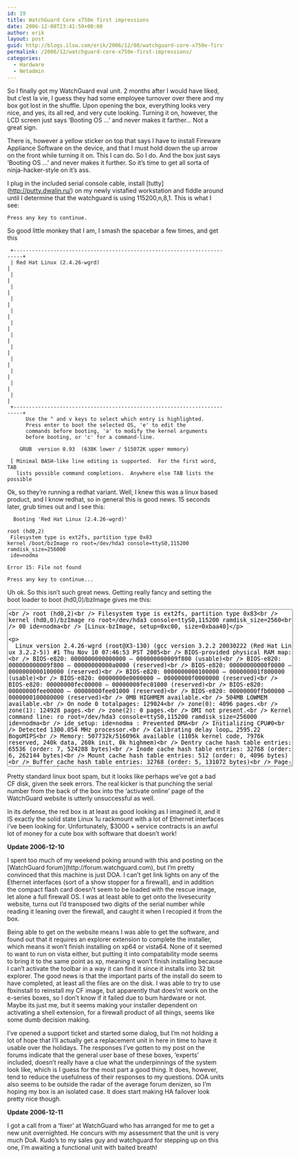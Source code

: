 ```yaml
---
id: 19
title: WatchGuard Core x750e first impressions
date: 2006-12-08T23:41:59+00:00
author: erik
layout: post
guid: http://blogs.ilsw.com/erik/2006/12/08/watchguard-core-x750e-first-impressions/
permalink: /2006/12/watchguard-core-x750e-first-impressions/
categories:
  - Hardware
  - Netadmin
---
```

So I finally got my WatchGuard eval unit. 2 months after I would have liked, but c&#8217;est la vie, I guess they had some employee turnover over there and my box got lost in the shuffle. Upon opening the box, everything looks very nice, and yes, its all red, and very cute looking. Turning it on, however, the LCD screen just says &#8216;Booting OS &#8230;&#8217; and never makes it farther&#8230; Not a great sign.

There is, however a yellow sticker on top that says I have to install Fireware Appliance Software on the device, and that I must hold down the up arrow on the front while turning it on. This I can do. So I do. And the box just says &#8216;Booting OS &#8230;&#8217; and never makes it further. So it&#8217;s time to get all sorta of ninja-hacker-style on it&#8217;s ass. 

I plug in the included serial console cable, install \[tutty\](http://putty.dwalin.ru/) on my newly vistafied workstation and fiddle around until I determine that the watchguard is using 115200,n,8,1. This is what I see:

    
    Press any key to continue.
    
    

So good little monkey that I am, I smash the spacebar a few times, and get this

    
     +-------------------------------------------------------------------------+
     | Red Hat Linux (2.4.26-wgrd)                                             |
     |                                                                         |
     |                                                                         |
     |                                                                         |
     |                                                                         |
     |                                                                         |
     |                                                                         |
     |                                                                         |
     |                                                                         |
     |                                                                         |
     |                                                                         |
     |                                                                         |
     +-------------------------------------------------------------------------+
          Use the ^ and v keys to select which entry is highlighted.
          Press enter to boot the selected OS, 'e' to edit the
          commands before booting, 'a' to modify the kernel arguments
          before booting, or 'c' for a command-line.
    
        GRUB  version 0.93  (638K lower / 515072K upper memory)
    
     [ Minimal BASH-like line editing is supported.  For the first word, TAB
       lists possible command completions.  Anywhere else TAB lists the possible
    
    

Ok, so they&#8217;re running a redhat variant. Well, I knew this was a linux based product, and I know redhat, so in general this is good news. 15 seconds later, grub times out and I see this:

    
      Booting 'Red Hat Linux (2.4.26-wgrd)'
    
    root (hd0,2)
     Filesystem type is ext2fs, partition type 0x83
    kernel /boot/bzImage ro root=/dev/hda3 console=ttyS0,115200 ramdisk_size=256000
     ide=nodma
    
    Error 15: File not found
    
    Press any key to continue...
    

Uh ok. So this isn&#8217;t such great news. Getting really fancy and setting the boot loader to boot (hd0,0)/bzImage gives me this:

<textarea rows="24" cols="80"><br /> root (hd0,2)<br /> Filesystem type is ext2fs, partition type 0x83<br /> kernel (hd0,0)/bzImage ro root=/dev/hda3 console=ttyS0,115200 ramdisk_size=2560<br /> 00 ide=nodma<br /> [Linux-bzImage, setup=0xc00, size=0xbaa40]</p> 

<p>
  Linux version 2.4.26-wgrd (root@X3-130) (gcc version 3.2.2 20030222 (Red Hat Lin ux 3.2.2-5)) #1 Thu Nov 10 07:46:53 PST 2005<br /> BIOS-provided physical RAM map:<br /> BIOS-e820: 0000000000000000 &#8211; 000000000009f800 (usable)<br /> BIOS-e820: 000000000009f800 &#8211; 00000000000a0000 (reserved)<br /> BIOS-e820: 00000000000f0000 &#8211; 0000000000100000 (reserved)<br /> BIOS-e820: 0000000000100000 &#8211; 000000001f800000 (usable)<br /> BIOS-e820: 00000000e0000000 &#8211; 00000000f0000000 (reserved)<br /> BIOS-e820: 00000000fec00000 &#8211; 00000000fec01000 (reserved)<br /> BIOS-e820: 00000000fee00000 &#8211; 00000000fee01000 (reserved)<br /> BIOS-e820: 00000000ffb00000 &#8211; 0000000100000000 (reserved)<br /> 0MB HIGHMEM available.<br /> 504MB LOWMEM available.<br /> On node 0 totalpages: 129024<br /> zone(0): 4096 pages.<br /> zone(1): 124928 pages.<br /> zone(2): 0 pages.<br /> DMI not present.<br /> Kernel command line: ro root=/dev/hda3 console=ttyS0,115200 ramdisk_size=256000 ide=nodma<br /> ide_setup: ide=nodma : Prevented DMA<br /> Initializing CPU#0<br /> Detected 1300.054 MHz processor.<br /> Calibrating delay loop&#8230; 2595.22 BogoMIPS<br /> Memory: 507732k/516096k available (1105k kernel code, 7976k reserved, 240k data, 260k init, 0k highmem)<br /> Dentry cache hash table entries: 65536 (order: 7, 524288 bytes)<br /> Inode cache hash table entries: 32768 (order: 6, 262144 bytes)<br /> Mount cache hash table entries: 512 (order: 0, 4096 bytes)<br /> Buffer cache hash table entries: 32768 (order: 5, 131072 bytes)<br /> Page-cache hash table entries: 131072 (order: 7, 524288 bytes)<br /> CPU: L1 I cache: 32K, L1 D cache: 32K<br /> CPU: L2 cache: 512K<br /> Intel machine check architecture supported.<br /> Intel machine check reporting enabled on CPU#0.<br /> CPU: Intel(R) Celeron(R) M processor 1300MHz stepping 05<br /> Enabling fast FPU save and restore&#8230; done.<br /> Enabling unmasked SIMD FPU exception support&#8230; done.<br /> Checking &#8216;hlt&#8217; instruction&#8230; OK.<br /> POSIX conformance testing by UNIFIX<br /> mtrr: v1.40 (20010327) Richard Gooch (rgooch@atnf.csiro.au)<br /> mtrr: detected mtrr type: Intel<br /> PCI: PCI BIOS revision 3.00 entry at 0xf9f70, last bus=5<br /> PCI: Using configuration type 1<br /> PCI: Probing PCI hardware<br /> PCI: Probing PCI hardware (bus 00)<br /> PCI: Ignoring BAR0-3 of IDE controller 00:1f.1<br /> Transparent bridge &#8211; Intel Corp. 82801BAM/CAM PCI Bridge<br /> PCI: Using IRQ router PIIX/ICH [8086/2641] at 00:1f.0<br /> PCI: Found IRQ 11 for device 00:1c.0<br /> PCI: Sharing IRQ 11 with 00:02.0<br /> PCI: Sharing IRQ 11 with 00:1d.3<br /> PCI: Sharing IRQ 11 with 01:00.0<br /> PCI: Sharing IRQ 11 with 05:00.0<br /> PCI: Found IRQ 12 for device 00:1c.1<br /> PCI: Sharing IRQ 12 with 02:00.0<br /> PCI: Sharing IRQ 12 with 05:01.0<br /> PCI: Found IRQ 5 for device 00:1c.2<br /> PCI: Sharing IRQ 5 with 00:1d.2<br /> PCI: Sharing IRQ 5 with 00:1f.1<br /> PCI: Sharing IRQ 5 with 03:00.0<br /> PCI: Sharing IRQ 5 with 05:02.0<br /> PCI: Found IRQ 10 for device 00:1c.3<br /> PCI: Sharing IRQ 10 with 00:1d.1<br /> PCI: Sharing IRQ 10 with 00:1f.3<br /> PCI: Sharing IRQ 10 with 04:00.0<br /> PCI: Sharing IRQ 10 with 05:03.0<br /> isapnp: Scanning for PnP cards&#8230;<br /> isapnp: No Plug & Play device found<br /> Linux NET4.0 for Linux 2.4<br /> Based upon Swansea University Computer Society NET3.039<br /> Initializing RT netlink socket<br /> Starting kswapd<br /> VFS: Disk quotas vdquot_6.5.1<br /> Journalled Block Device driver loaded<br /> pty: 2048 Unix98 ptys configured<br /> Serial driver version 5.05c (2001-07-08) with MANY_PORTS SHARE_IRQ SERIAL_PCI ISAPNP enabled<br /> ttyS00 at 0x03f8 (irq = 4) is a 16550A<br /> ttyS01 at 0x02f8 (irq = 3) is a 16550A<br /> Real Time Clock Driver v1.10f<br /> RAMDISK driver initialized: 16 RAM disks of 256000K size 1024 blocksize<br /> Uniform Multi-Platform E-IDE driver Revision: 7.00beta4-2.4<br /> ide: Assuming 33MHz system bus speed for PIO modes; override with idebus=xx<br /> ICH6: IDE controller at PCI slot 00:1f.1<br /> PCI: Found IRQ 5 for device 00:1f.1<br /> PCI: Sharing IRQ 5 with 00:1c.2<br /> PCI: Sharing IRQ 5 with 00:1d.2<br /> PCI: Sharing IRQ 5 with 03:00.0<br /> PCI: Sharing IRQ 5 with 05:02.0<br /> ICH6: chipset revision 4<br /> ICH6: not 100% native mode: will probe irqs later<br /> ide0: BM-DMA at 0xf000-0xf007, BIOS settings: hda:pio, hdb:pio<br /> hda: SanDisk SDCFJ-128, ATA DISK drive<br /> ide0 at 0x1f0-0x1f7,0x3f6 on irq 14<br /> hda: attached ide-disk driver.<br /> hda: task_no_data_intr: status=0x51 { DriveReady SeekComplete Error }<br /> hda: task_no_data_intr: error=0x04 { DriveStatusError }<br /> hda: 250880 sectors (128 MB) w/1KiB Cache, CHS=980/8/32<br /> Partition check:<br /> hda: hda1 hda2 hda3 hda4 < hda5 hda6 hda7 hda8 ><br /> NET4: Linux TCP/IP 1.0 for NET4.0<br /> IP Protocols: ICMP, UDP, TCP, IGMP<br /> IP: routing cache hash table of 4096 buckets, 32Kbytes<br /> TCP: Hash tables configured (established 32768 bind 65536)<br /> Linux IP multicast router 0.06 plus PIM-SM<br /> NET4: Unix domain sockets 1.0/SMP for Linux NET4.0.<br /> VFS: Mounted root (ext2 filesystem) readonly.<br /> Freeing unused kernel memory: 260k freed<br /> Warning: unable to open an initial console.<br /> Kernel panic: No init found. Try passing init= option to kernel.<br /> </textarea>
</p>

<p>
  Pretty standard linux boot spam, but it looks like perhaps we&#8217;ve got a bad CF disk, given the seek errors. The real kicker is that punching the serial number from the back of the box into the &#8216;activate online&#8217; page of the WatchGuard website is utterly unsuccessful as well.
</p>

<p>
  In its defense, the red box is at least as good looking as I imagined it, and it IS exactly the solid state Linux 1u rackmount with a lot of Ethernet interfaces i&#8217;ve been looking for. Unfortunately, $3000 + service contracts is an awful lot of money for a cute box with software that doesn&#8217;t work!
</p>

<p>
  <strong>Update 2006-12-10</strong>
</p>

<p>
  I spent too much of my weekend poking around with this and posting on the [WatchGuard forum](http://forum.watchguard.com), but I&#8217;m pretty convinced that this machine is just DOA. I can&#8217;t get link lights on any of the Ethernet interfaces (sort of a show stopper for a firewall), and in addition the compact flash card doesn&#8217;t seem to be loaded with the rescue image, let alone a full firewall OS. I was at least able to get onto the livesecurity website, turns out I&#8217;d transposed two digits of the serial number while reading it leaning over the firewall, and caught it when I recopied it from the box.
</p>

<p>
  Being able to get on the website means I was able to get the software, and found out that it requires an explorer extension to complete the installer, which means it won&#8217;t finish installing on xp64 or vista64. None of it seemed to want to run on vista either, but putting it into compatability mode seems to bring it to the same point as xp, meaning it won&#8217;t finish installing because I can&#8217;t activate the toolbar in a way it can find it since it installs into 32 bit explorer. The good news is that the important parts of the install do seem to have completed, at least all the files are on the disk. I was able to try to use fbxinstall to reinstall my CF image, but apparently that does&#8217;nt work on the e-series boxes, so I don&#8217;t know if it failed due to bum hardware or not. Maybe its just me, but it seems making your installer dependent on activating a shell extension, for a firewall product of all things, seems like some dumb decision making.
</p>

<p>
  I&#8217;ve opened a support ticket and started some dialog, but I&#8217;m not holding a lot of hope that I&#8217;ll actually get a replacement unit in here in time to have it usable over the holidays. The responses I&#8217;ve gotten to my post on the forums indicate that the general user base of these boxes, &#8216;experts&#8217; included, doesn&#8217;t really have a clue what the underpinnings of the system look like, which is I guess for the most part a good thing. It does, however, tend to reduce the usefulness of their responses to my questions. DOA units also seems to be outside the radar of the average forum denizen, so I&#8217;m hoping my box is an isolated case. It does start making HA failover look pretty nice though.
</p>

<p>
  <strong>Update 2006-12-11</strong>
</p>

<p>
  I got a call from a &#8216;fixer&#8217; at WatchGuard who has arranged for me to get a new unit overnighted. He concurs with my assessment that the unit is very much DoA. Kudo&#8217;s to my sales guy and watchguard for stepping up on this one, I&#8217;m awaiting a functional unit with baited breath!
</p>